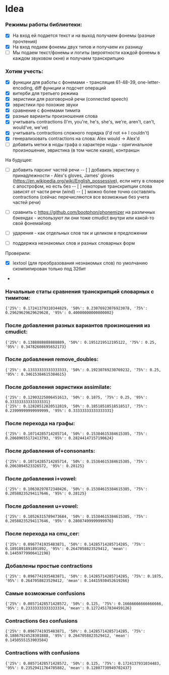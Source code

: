 # Idea

### Режимы работы библиотеки:

- [x] На вход ей подается текст и на выход получаем фонемы (разные прочтения)
- [x] На вход подаем фонемы двух типов и получаем их разницу
- [ ] Мы подаем текст/фонемы и логиты (вероятности каждой фонемы в каждом звуковом окне) и получаем транскрипцию

### Хотим учесть:

- [x] функции для работы с фонемами - трансляция 61-48-39, one-letter-encoding, diff функции и подсчет операций
- [x] витерби для третьего режима
- [x] эвристики для разговорной речи (connected speech)
- [x] эвристики про похожие звуки
- [x] сравнение с фонемами тимита
- [x] разные варианты произношения слова
- [x] учитывать contractions (I'm, you're, he's, she's, we're, aren't, can't, would've, we've)
- [x] учитывать contractions сложного порядка (I'd not <-> I couldn't)
- [x] генерализовать contractions на слова: Alex would -> Alex'd
- [ ] добавить метки в ноды графа о характере ноды - оригинальное произношение,
  эвристика (в том числе какая), контракшн

На будущее:
- [ ] добавить парсинг частей речи
-- [ ] добавить эвристику о принадлежности - Alex's gloves, James' gloves (https://en.wikipedia.org/wiki/English_possessive), если нету в словаре с апострофом, но есть без
-- [ ] некоторые транскрипции слова зависят от части речи (wind)
-- [ ] можно более точно составлять contractions (сейчас перечисляются все возможные без учета частей речи)
- [ ] сравнить с https://github.com/bootphon/phonemizer на различных бэкендах - используют ли они тоже cmudict внутри или какой-то свой фонемайзер
- [ ] ударения - как отдельных слов так и целиком в предложении
- [ ] поддержка незнакомых слов и разных словарных форм


Проверили:
- [x] lextool (для преобразования незнакомых слов) по умолчанию скомпилирован только под 32бит
-

### Начальные статы сравнения транскрипций словарных с тимитом:

```
{'25%': 0.17241379310344829, '50%': 0.23076923076923078, '75%': 0.29629629629629628, '95%': 0.40000000000000002}
```

### После добавления разных вариантов произношения из cmudict:

```
{'25%': 0.1388888888888889, '50%': 0.1951219512195122, '75%': 0.25, '95%': 0.34782608695652173}
```

### После добавления remove_doubles:

```
{'25%': 0.13333333333333333, '50%': 0.19230769230769232, '75%': 0.25, '95%': 0.34615384615384615}
```

### После добавления эвристики assimilate:

```
{'25%': 0.12903225806451613, '50%': 0.1875, '75%': 0.25, '95%': 0.33333333333333331}
{'25%': 0.12820512820512819, '50%': 0.18518518518518517, '75%': 0.23999999999999999, '95%': 0.33333333333333331}
```

### После перехода на графы:
```
{'25%': 0.10714285714285714, '50%': 0.15384615384615385, '75%': 0.20689655172413793, '95%': 0.28244147157190624}
```

### После добавления of+consonants:
```
{'25%': 0.10714285714285714, '50%': 0.15384615384615385, '75%': 0.2063894523326572, '95%': 0.28125}
```

### После добавления i+vowel:
```
{'25%': 0.10638297872340426, '50%': 0.15384615384615385, '75%': 0.20588235294117646, '95%': 0.28125}
```

### После добавления u+vowel:
```
{'25%': 0.10526315789473684, '50%': 0.15384615384615385, '75%': 0.20588235294117646, '95%': 0.28087499999999976}
```

### После перехода на cmu_cer:
```
{'25%': 0.0967741935483871, '50%': 0.14285714285714285, '75%': 0.1891891891891892, '95%': 0.2647058823529412, 'mean': 0.14459779906412198}
```

### Добавлены простые contractions
```
{'25%': 0.0967741935483871, '50%': 0.14285714285714285, '75%': 0.1875, '95%': 0.2647058823529412, 'mean': 0.14415930452619266}
```

### Самые возможные confusions
```
{'25%': 0.08571428571428572, '50%': 0.125, '75%': 0.16666666666666666, '95%': 0.23333333333333334, 'mean': 0.12724517834459126}
```

### Contractions без confusions
```
{'25%': 0.0967741935483871, '50%': 0.14285714285714285, '75%': 0.18867924528301888, '95%': 0.2647058823529412, 'mean': 0.1450555153903584}
```

### Contractions with confusions
```
{'25%': 0.08571428571428572, '50%': 0.125, '75%': 0.1724137931034483, '95%': 0.23529411764705882, 'mean': 0.12807730949702437}
```
